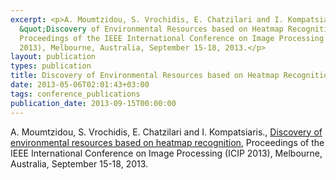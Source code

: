 ```yaml
---
excerpt: <p>A. Moumtzidou, S. Vrochidis, E. Chatzilari and I. Kompatsiaris.
  &quot;Discovery of Environmental Resources based on Heatmap Recognition&quot;,
  Proceedings of the IEEE International Conference on Image Processing (ICIP
  2013), Melbourne, Australia, September 15-18, 2013.</p>
layout: publication
types: publication
title: Discovery of Environmental Resources based on Heatmap Recognition
date: 2013-05-06T02:01:43+03:00
tags: conference_publications
publication_date: 2013-09-15T00:00:00
---
```

A. Moumtzidou, S. Vrochidis, E. Chatzilari and I. Kompatsiaris., [Discovery of environmental resources based on heatmap recognition](https://ieeexplore.ieee.org/stamp/stamp.jsp?tp=&arnumber=6738305), Proceedings of the IEEE International Conference on Image Processing (ICIP 2013), Melbourne, Australia, September 15-18, 2013.